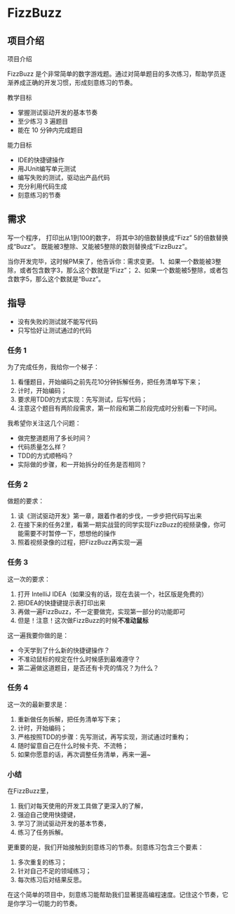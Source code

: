 # FizzBuzz


## 项目介绍

项目介绍

FizzBuzz 是个非常简单的数字游戏题。通过对简单题目的多次练习，帮助学员逐渐养成正确的开发习惯，形成刻意练习的节奏。

教学目标

* 掌握测试驱动开发的基本节奏
* 至少练习 3 遍题目
* 能在 10 分钟内完成题目

能力目标

* IDE的快捷键操作
* 用JUnit编写单元测试
* 编写失败的测试，驱动出产品代码
* 充分利用代码生成
* 刻意练习的节奏


## 需求

写一个程序，
打印出从1到100的数字，
将其中3的倍数替换成“Fizz”
5的倍数替换成“Buzz”。
既能被3整除、又能被5整除的数则替换成“FizzBuzz”。

当你开发完毕，这时候PM来了，他告诉你：需求变更。
1、如果一个数能被3整除，或者包含数字3，那么这个数就是“Fizz”；
2、如果一个数能被5整除，或者包含数字5，那么这个数就是“Buzz”。


## 指导

* 没有失败的测试就不能写代码
* 只写恰好让测试通过的代码

### 任务 1

为了完成任务，我给你一个梯子：

1. 看懂题目，开始编码之前先花10分钟拆解任务，把任务清单写下来；
2. 计时，开始编码；
3. 要求用TDD的方式实现：先写测试，后写代码；
4. 注意这个题目有两阶段需求，第一阶段和第二阶段完成时分别看一下时间。

我希望你关注这几个问题：

- 做完整道题用了多长时间？
- 代码质量怎么样？
- TDD的方式顺畅吗？
- 实际做的步骤，和一开始拆分的任务是否相同？

### 任务 2

做题的要求：

1. 读《测试驱动开发》第一章，跟着作者的步伐，一步步把代码写出来
2. 在接下来的任务2里，看第一期实战营的同学实现FizzBuzz的视频录像，你可能需要不时暂停一下，想想他的操作
3. 照着视频录像的过程，把FizzBuzz再实现一遍

### 任务 3

这一次的要求：

1. 打开 IntelliJ IDEA（如果没有的话，现在去装一个，社区版是免费的）
2. 把IDEA的快捷键提示表打印出来
3. 再做一遍FizzBuzz，不一定要做完，实现第一部分的功能即可
4. 但是！注意！这次做FizzBuzz的时候**不准动鼠标**

这一遍我要你做的是：

- 今天学到了什么新的快捷键操作？
- 不准动鼠标的规定在什么时候感到最难遵守？
- 第二遍做这道题目，是否还有卡壳的情况？为什么？

### 任务 4

这一次的最新要求是：

1. 重新做任务拆解，把任务清单写下来；
2. 计时，开始编码；
3. 严格按照TDD的步骤：先写测试，再写实现，测试通过时重构；
4. 随时留意自己在什么时候卡壳、不流畅；
5. 如果你愿意的话，再次调整任务清单，再来一遍~

### 小结

在FizzBuzz里，

1. 我们对每天使用的开发工具做了更深入的了解，
2. 强迫自己使用快捷键，
3. 学习了测试驱动开发的基本节奏，
4. 练习了任务拆解。

更重要的是，我们开始接触到刻意练习的节奏。刻意练习包含三个要素：

1. 多次重复的练习；
2. 针对自己不足的领域练习；
3. 每次练习后对结果反思。

在这个简单的项目中，刻意练习能帮助我们显著提高编程速度。记住这个节奏，它是你学习一切能力的节奏。